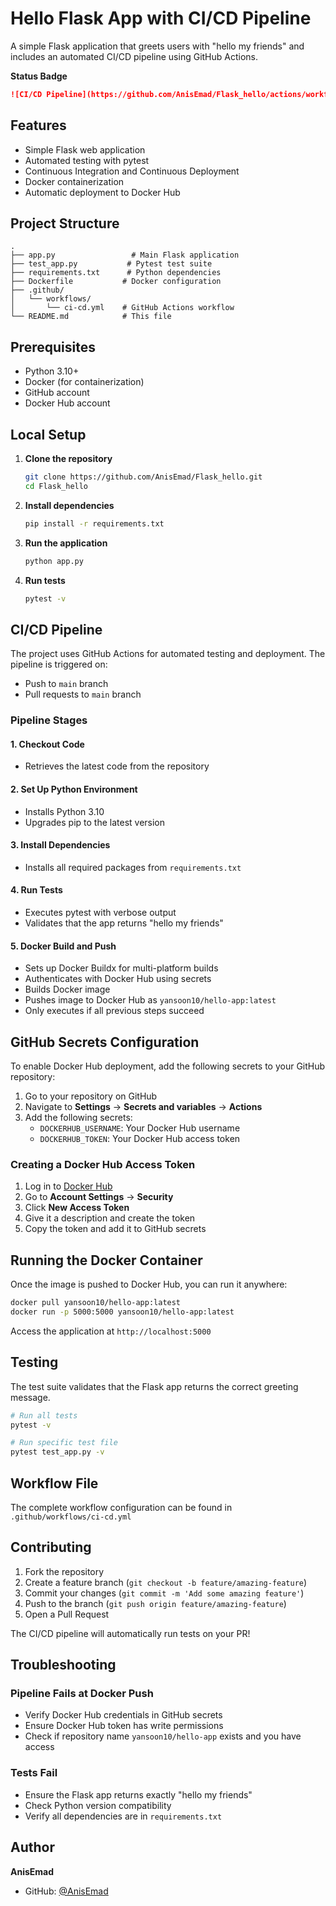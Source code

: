 # Hello Flask App with CI/CD Pipeline

A simple Flask application that greets users with "hello my friends" and includes an automated CI/CD pipeline using GitHub Actions.

**Status Badge**


```markdown
![CI/CD Pipeline](https://github.com/AnisEmad/Flask_hello/actions/workflows/cicd.yml/badge.svg)
```

## Features

- Simple Flask web application
- Automated testing with pytest
- Continuous Integration and Continuous Deployment
- Docker containerization
- Automatic deployment to Docker Hub

## Project Structure

```
.
├── app.py                 # Main Flask application
├── test_app.py           # Pytest test suite
├── requirements.txt      # Python dependencies
├── Dockerfile           # Docker configuration
├── .github/
│   └── workflows/
│       └── ci-cd.yml    # GitHub Actions workflow
└── README.md            # This file
```

## Prerequisites

- Python 3.10+
- Docker (for containerization)
- GitHub account
- Docker Hub account

## Local Setup

1. **Clone the repository**
   ```bash
   git clone https://github.com/AnisEmad/Flask_hello.git
   cd Flask_hello
   ```

2. **Install dependencies**
   ```bash
   pip install -r requirements.txt
   ```

3. **Run the application**
   ```bash
   python app.py
   ```

4. **Run tests**
   ```bash
   pytest -v
   ```

## CI/CD Pipeline

The project uses GitHub Actions for automated testing and deployment. The pipeline is triggered on:
- Push to `main` branch
- Pull requests to `main` branch

### Pipeline Stages

#### 1. **Checkout Code**
- Retrieves the latest code from the repository

#### 2. **Set Up Python Environment**
- Installs Python 3.10
- Upgrades pip to the latest version

#### 3. **Install Dependencies**
- Installs all required packages from `requirements.txt`

#### 4. **Run Tests**
- Executes pytest with verbose output
- Validates that the app returns "hello my friends"

#### 5. **Docker Build and Push**
- Sets up Docker Buildx for multi-platform builds
- Authenticates with Docker Hub using secrets
- Builds Docker image
- Pushes image to Docker Hub as `yansoon10/hello-app:latest`
- Only executes if all previous steps succeed

## GitHub Secrets Configuration

To enable Docker Hub deployment, add the following secrets to your GitHub repository:

1. Go to your repository on GitHub
2. Navigate to **Settings** → **Secrets and variables** → **Actions**
3. Add the following secrets:
   - `DOCKERHUB_USERNAME`: Your Docker Hub username
   - `DOCKERHUB_TOKEN`: Your Docker Hub access token

### Creating a Docker Hub Access Token

1. Log in to [Docker Hub](https://hub.docker.com/)
2. Go to **Account Settings** → **Security**
3. Click **New Access Token**
4. Give it a description and create the token
5. Copy the token and add it to GitHub secrets

## Running the Docker Container

Once the image is pushed to Docker Hub, you can run it anywhere:

```bash
docker pull yansoon10/hello-app:latest
docker run -p 5000:5000 yansoon10/hello-app:latest
```

Access the application at `http://localhost:5000`

## Testing

The test suite validates that the Flask app returns the correct greeting message.

```bash
# Run all tests
pytest -v

# Run specific test file
pytest test_app.py -v
```

## Workflow File

The complete workflow configuration can be found in `.github/workflows/ci-cd.yml`

## Contributing

1. Fork the repository
2. Create a feature branch (`git checkout -b feature/amazing-feature`)
3. Commit your changes (`git commit -m 'Add some amazing feature'`)
4. Push to the branch (`git push origin feature/amazing-feature`)
5. Open a Pull Request

The CI/CD pipeline will automatically run tests on your PR!

## Troubleshooting

### Pipeline Fails at Docker Push
- Verify Docker Hub credentials in GitHub secrets
- Ensure Docker Hub token has write permissions
- Check if repository name `yansoon10/hello-app` exists and you have access

### Tests Fail
- Ensure the Flask app returns exactly "hello my friends"
- Check Python version compatibility
- Verify all dependencies are in `requirements.txt`


## Author

**AnisEmad**
- GitHub: [@AnisEmad](https://github.com/AnisEmad)




